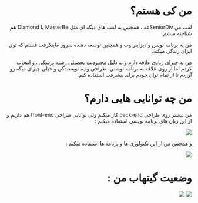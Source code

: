 <div dir="rtl">
<h1>من کی هستم؟</h1>
<p>لقب من SeniorDivعه ، همچنین به لقب های دیگه ای مثل MasterBe یا Diamond هم شناخته میشم.</p>
<p>من یه برنامه نویس و دیزاینر وب و همچنین توسعه دهنده سرور ماینکرفت هستم که توی ایران زندگی میکنه.</p>
<p>من به چیزای زیادی علاقه دارم و به دلیل محدودیت تحصیلی رشته پزشکی رو انتخاب کردم اما از روی علاقه به برنامه نویسی، طراحی وب، نویسندگی و خیلی چیزای دیگه رو آوردم تا از تمام توان خودم برای پیشرفت استفاده کنم.</p>
<h1>من چه توانایی هایی دارم؟</h1>
<p>من بیشتر روی طراحی back-end کار میکنم ولی توانایی طراحی front-end هم داریم و از این زبان های برنامه نویسی استفاده میکنم :</p>
<a href="#."><img src="https://skillicons.dev/icons?i=nodejs,md,html,css,js,php,wordpress,python"></img></a>
<p>و همچنین من از این تکنولوژی ها و برنامه ها استفاده میکنم :</p>
<a href="#."><img src="https://skillicons.dev/icons?i=discord,ps,pr,github,vscode,visualstudio,androidstudio,git"></img></a>
<h1>وضعیت گیتهاب من :</h1>
<a href="#."><img src="https://github-readme-stats.vercel.app/api?username=SeniorDiv&show_icons=true&include_all_commits=true&theme=buefy&hide_border=true"></img></a>
<a href="#."><img src="https://github-readme-stats.vercel.app/api/top-langs/?username=SeniorDiv&layout=compact&theme=buefy&hide_border=true"></img></a>
</div>
